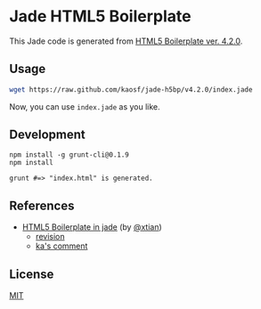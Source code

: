 # Jade HTML5 Boilerplate

This Jade code is generated from [HTML5 Boilerplate ver. 4.2.0](https://raw.github.com/h5bp/html5-boilerplate/v4.2.0/index.html).

## Usage

```sh
wget https://raw.github.com/kaosf/jade-h5bp/v4.2.0/index.jade
```

Now, you can use `index.jade` as you like.

## Development

```
npm install -g grunt-cli@0.1.9
npm install

grunt #=> "index.html" is generated.
```

## References

* [HTML5 Boilerplate in jade](https://gist.github.com/xtian/888338) (by [@xtian](https://github.com/xtian))
    * [revision](https://gist.github.com/xtian/888338/74b74df32fc7d8396a1d80e2b9d12748bb6c135a)
    * [ka's comment](https://gist.github.com/xtian/888338/#comment-830321)

## License

[MIT](http://opensource.org/licenses/MIT)

